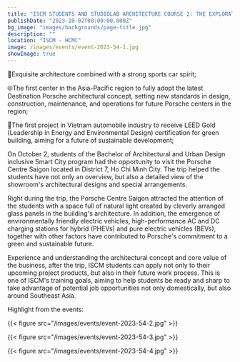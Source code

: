 ```yaml
---
title: "ISCM STUDENTS AND STUDIOLAB ARCHITECTURE COURSE 2: THE EXPLORATION OF PORSCHE CENTRE SAIGON"
publishDate: "2023-10-02T00:00:00.000Z"
bg_image: "images/backgrounds/page-title.jpg"
description: "" 
location: "ISCM - HCMC"
image: /images/events/event-2023-54-1.jpg
showImage: true
---
```


🏁Exquisite architecture combined with a strong sports car spirit;

🌐The first center in the Asia-Pacific region to fully adopt the latest Destination Porsche architectural concept, setting new standards in design, construction, maintenance, and operations for future Porsche centers in the region;

🌱The first project in Vietnam automobile industry to receive LEED Gold (Leadership in Energy and Environmental Design) certification for green building, aiming for a future of sustainable  development;

On October 2, students of the Bachelor of Architectural and Urban Design inclusive Smart City program had the opportunity to visit the Porsche Centre Saigon located in District 7, Ho Chi Minh City. The trip helped the students have not only an overview, but also a detailed view of the showroom's architectural designs and special arrangements.

Right during the trip, the Porsche Centre Saigon attracted the attention of the students with a space full of natural light created by cleverly arranged glass panels in the building's architecture. In addition, the emergence of environmentally friendly electric vehicles, high-performance AC and DC charging stations for hybrid (PHEVs) and pure electric vehicles (BEVs), together with other factors have contributed to Porsche's commitment to a green and sustainable future.

Experience and understanding the architectural concept and core value of the business, after the trip, ISCM students can apply not only to their upcoming project products, but also in their future work process. This is one of ISCM's training goals, aiming to help students be ready and sharp to take advantage of potential job opportunities not only domestically, but also around Southeast Asia.

Highlight from the events:

{{< figure src="/images/events/event-2023-54-2.jpg" >}} 

{{< figure src="/images/events/event-2023-54-3.jpg" >}} 

{{< figure src="/images/events/event-2023-54-4.jpg" >}} 

